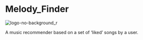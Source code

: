 # Melody_Finder
![logo-no-background_r](https://github.com/deletella01/Melody_Finder/assets/60831529/bf35d878-997e-46ed-89e1-ac6cb16ab897)

A music recommender based on a set of ‘liked’ songs by a user.
